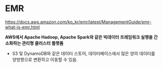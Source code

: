 # EMR
https://docs.aws.amazon.com/ko_kr/emr/latest/ManagementGuide/emr-what-is-emr.html

**AWS에서 Apache Hadoop, Apache Spark와 같은 빅데이터 프레임워크 실행을 간소화하는 관리형 클러스터 플랫폼**

  - S3 및 DynamoDB와 같은 데이터 스토어, 데이터베이스에서 많은 양의 데이터를 양방향으로 변환하고 이동할 수 있음.
